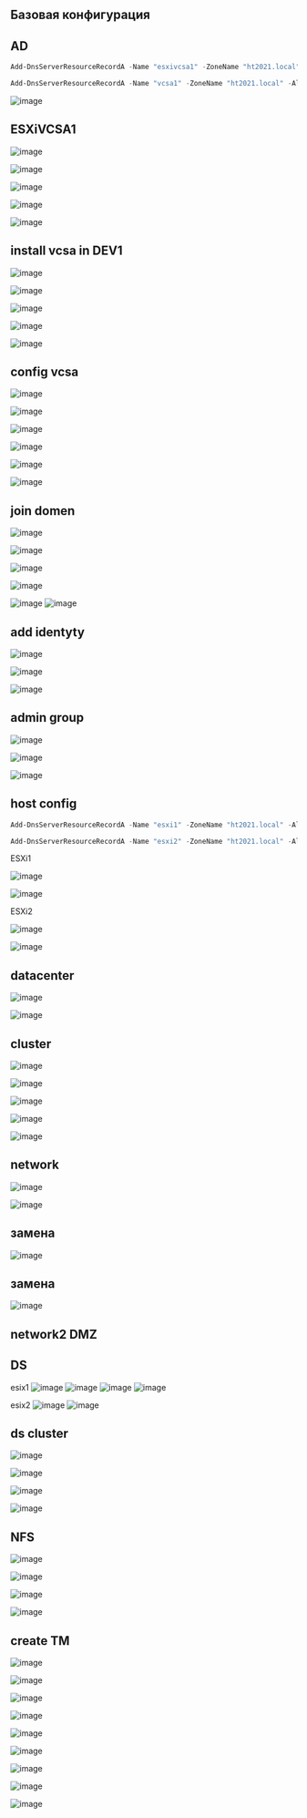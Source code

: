 
## Базовая конфигурация

## AD 
```powershell
Add-DnsServerResourceRecordA -Name "esxivcsa1" -ZoneName "ht2021.local" -AllowUpdateAny -IPv4Address "172.30.0.4" -CreatePtr 

Add-DnsServerResourceRecordA -Name "vcsa1" -ZoneName "ht2021.local" -AllowUpdateAny -IPv4Address "172.30.0.5" -CreatePtr
```
![image](https://user-images.githubusercontent.com/79700810/135412898-0ae8a226-cd6a-4fc0-8d8f-fe5f27c9289f.png)

## ESXiVCSA1

![image](https://user-images.githubusercontent.com/79700810/135403164-84049686-a6a1-422b-9b34-adedb037b642.png)

![image](https://user-images.githubusercontent.com/79700810/135403249-bfc792ef-74dd-4851-9969-245f9c145769.png)

![image](https://user-images.githubusercontent.com/79700810/135403300-f2039560-351d-4ff0-81dd-7fb362ec718c.png)

![image](https://user-images.githubusercontent.com/79700810/135403423-606b27c7-eada-4179-a9e4-fd179dfa0d45.png)

![image](https://user-images.githubusercontent.com/79700810/135403468-cd30c045-466c-4223-a4b4-99e1a95e7c11.png)



## install vcsa in DEV1


![image](https://user-images.githubusercontent.com/79700810/135404545-c901b91b-2212-4a1d-b06c-1fa552eed92b.png)

![image](https://user-images.githubusercontent.com/79700810/135404630-71ce1e7f-df5a-4b08-b459-ac3e1671c45c.png)

![image](https://user-images.githubusercontent.com/79700810/135404686-ae80a019-cd10-4523-a058-8708afbfcf1a.png)

![image](https://user-images.githubusercontent.com/79700810/135404742-d5798125-a7b8-4aeb-b0a6-ffbe87006b07.png)

![image](https://user-images.githubusercontent.com/79700810/135404962-025505a2-88df-4377-9e36-15aab143448d.png)


## config vcsa 

![image](https://user-images.githubusercontent.com/79700810/135412166-16ebc16e-a0b2-4944-ae92-0d307ecd7ae4.png)


![image](https://user-images.githubusercontent.com/79700810/135412101-ca8c0ea6-a94f-4a48-865d-c86c4b16153c.png)


![image](https://user-images.githubusercontent.com/79700810/135412335-a0e1a285-dd9d-4a45-8701-fdc6cb6b78ee.png)

![image](https://user-images.githubusercontent.com/79700810/135414383-b5d1b48c-e824-443a-a498-7fa76ec8b813.png)

![image](https://user-images.githubusercontent.com/79700810/135414539-cc414ffd-62a5-4828-bb27-b842005cd905.png)

![image](https://user-images.githubusercontent.com/79700810/135414591-3fb60e05-bd09-4d39-baee-aa0850dd5932.png)

## join domen
![image](https://user-images.githubusercontent.com/79700810/135414702-873b227e-e2ca-4b7d-8fcf-b91ca597822c.png)

![image](https://user-images.githubusercontent.com/79700810/135414774-9d158875-918c-48e7-a47e-8337ac243c45.png)

![image](https://user-images.githubusercontent.com/79700810/135415042-cd48f4c9-cb0d-4ae7-bc20-6532a7ee8b0c.png)

![image](https://user-images.githubusercontent.com/79700810/135415142-aea9af3f-526c-4056-a70d-e0a14d8ad472.png)

![image](https://user-images.githubusercontent.com/79700810/135416603-83f0247a-5e4d-46aa-9af4-1de417cf4d21.png)
![image](https://user-images.githubusercontent.com/79700810/135416679-df40adf2-090e-4df7-a8a7-c471870b5917.png)

## add identyty 
![image](https://user-images.githubusercontent.com/79700810/135416696-277ff07d-b2c0-4730-aa3a-3a6129630d06.png)

![image](https://user-images.githubusercontent.com/79700810/135416779-513d68ec-e22d-4300-8af4-3c2696ad82a4.png)

![image](https://user-images.githubusercontent.com/79700810/135416873-ee606086-dff7-4f8c-8206-60bf0e18a094.png)


## admin group

![image](https://user-images.githubusercontent.com/79700810/135417144-e1c18168-8163-4639-86b2-541e3f0a3c4d.png)

![image](https://user-images.githubusercontent.com/79700810/135417075-890fb75f-d344-481d-afca-6fcf3e79cf07.png)

![image](https://user-images.githubusercontent.com/79700810/135418208-fa92b8af-7630-4046-9dc0-5e8bb750860f.png)

## host config 

```powershell
Add-DnsServerResourceRecordA -Name "esxi1" -ZoneName "ht2021.local" -AllowUpdateAny -IPv4Address "172.30.0.6" -CreatePtr

Add-DnsServerResourceRecordA -Name "esxi2" -ZoneName "ht2021.local" -AllowUpdateAny -IPv4Address "172.30.0.7" -CreatePtr
```

ESXi1

![image](https://user-images.githubusercontent.com/79700810/135413309-84959e81-8e3e-4c13-87c5-759e8d7e27f6.png)

![image](https://user-images.githubusercontent.com/79700810/135414107-1c936869-0241-49aa-92a2-d34a484e6e48.png)

ESXi2

![image](https://user-images.githubusercontent.com/79700810/135414229-6f95de7c-153e-4053-a1e1-d872b878a2e2.png)

![image](https://user-images.githubusercontent.com/79700810/135414423-8a1ff8fd-413a-47d0-810b-d13a04da93ef.png)


## datacenter

![image](https://user-images.githubusercontent.com/79700810/135418065-f2ed6bb9-b991-4f41-94b5-68ce66819e90.png)

![image](https://user-images.githubusercontent.com/79700810/135418349-564c76b0-86ed-4804-a63d-22687b68f943.png)


## cluster

![image](https://user-images.githubusercontent.com/79700810/135418408-b9fe568f-aca6-4161-8baf-9346e3caba1e.png)

![image](https://user-images.githubusercontent.com/79700810/135418479-ab912d91-6484-4f11-b4f0-5c4c5090a7e5.png)

![image](https://user-images.githubusercontent.com/79700810/135418557-6e576f50-c97d-4296-9a36-abd301c09a82.png)

![image](https://user-images.githubusercontent.com/79700810/135418739-5239bafe-4eac-4a53-9ae6-836423b68696.png)

![image](https://user-images.githubusercontent.com/79700810/135418775-18cd39bd-1aec-4623-a40c-4d120c86c725.png)

## network

![image](https://user-images.githubusercontent.com/79700810/135418985-291690d8-417b-47ee-b865-fe2f522f0580.png)

![image](https://user-images.githubusercontent.com/79700810/135419126-ef91ef9f-eaad-47dd-9da7-876b25bf22b1.png)

## замена
![image](https://user-images.githubusercontent.com/79700810/135419255-3f395c59-b38a-42d3-9b2b-55b1ae537412.png)

## замена

![image](https://user-images.githubusercontent.com/79700810/135419385-5fbedbdb-29f9-4181-90dd-f3b6bf355417.png)

## network2 DMZ



## DS 
esix1
![image](https://user-images.githubusercontent.com/79700810/135424654-b13ce591-277f-4497-b5b7-506383f8ff88.png)
![image](https://user-images.githubusercontent.com/79700810/135425020-48bee611-c3f8-4321-9465-6139ddf2f4e1.png)
![image](https://user-images.githubusercontent.com/79700810/135425245-3673b0f8-9517-4d71-83cc-8ba99079b6c8.png)
![image](https://user-images.githubusercontent.com/79700810/135425308-e9f5cae8-5e18-49b9-93a8-b5053a74e116.png)

esix2
![image](https://user-images.githubusercontent.com/79700810/135425552-335f8a01-67db-4db6-b359-26c636d20cf0.png)
![image](https://user-images.githubusercontent.com/79700810/135425598-ca1e9de5-dd03-4599-ac46-70fa1652e556.png)


## ds cluster

![image](https://user-images.githubusercontent.com/79700810/135425651-8e1dff4a-cc65-4058-b78d-bf1a625cff8d.png)

![image](https://user-images.githubusercontent.com/79700810/135424715-476f138e-9981-4ba2-b2af-34326947fe0f.png)

![image](https://user-images.githubusercontent.com/79700810/135424825-963eaff1-0a83-4e81-b5cf-89e3a8f44e6d.png)

![image](https://user-images.githubusercontent.com/79700810/135425750-3da57df5-2b52-485b-8d49-b8414643c284.png)

## NFS

![image](https://user-images.githubusercontent.com/79700810/135426724-0f5afb50-f444-471a-9cfc-ce66c03753f5.png)

![image](https://user-images.githubusercontent.com/79700810/135426758-d968230c-b0c2-47a5-8015-4306c9b6ebf6.png)

![image](https://user-images.githubusercontent.com/79700810/135426842-2ce8ce9a-4fa6-4b8a-ab5c-31efbad3fbac.png)

![image](https://user-images.githubusercontent.com/79700810/135426881-16d8e56c-1687-4f5f-9ece-2e2043dae7de.png)


## create TM

![image](https://user-images.githubusercontent.com/79700810/135428868-35fe3c27-fffd-4c80-a653-5f694a80be59.png)

![image](https://user-images.githubusercontent.com/79700810/135428905-f1024ced-2c62-4e00-991d-d32c48b23448.png)


![image](https://user-images.githubusercontent.com/79700810/135429197-708494d4-9eaa-4b27-9ef1-003b91b7e327.png)

![image](https://user-images.githubusercontent.com/79700810/135429303-c53136ff-8711-4ca5-a1a5-a20aa454f6a8.png)

![image](https://user-images.githubusercontent.com/79700810/135429405-4c8b6bf4-413b-4b05-9deb-002951323123.png)

![image](https://user-images.githubusercontent.com/79700810/135429593-a1e5b1af-5b34-433d-b81f-51a4acd0a5eb.png)

![image](https://user-images.githubusercontent.com/79700810/135429674-8d36f7ac-ae09-49d3-853d-f10a2c03e7e8.png)

![image](https://user-images.githubusercontent.com/79700810/135429749-d7241b86-ecab-416e-bb98-cc5e96723050.png)

![image](https://user-images.githubusercontent.com/79700810/135429857-abb21abc-ffe9-4728-a70d-fd16969c99d4.png)




